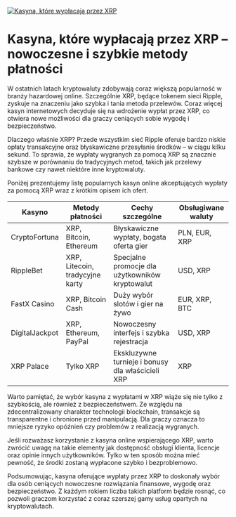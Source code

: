 [![Kasyna, które wypłacają przez XRP](https://123-caf.pages.dev/gitsignup.png)](https://vrmoo.ru/Bt82HjjY)

<h1>Kasyna, które wypłacają przez XRP – nowoczesne i szybkie metody płatności</h1>  <p>W ostatnich latach kryptowaluty zdobywają coraz większą popularność w branży hazardowej online. Szczególnie XRP, będące tokenem sieci Ripple, zyskuje na znaczeniu jako szybka i tania metoda przelewów. Coraz więcej kasyn internetowych decyduje się na wdrożenie wypłat przez XRP, co otwiera nowe możliwości dla graczy ceniących sobie wygodę i bezpieczeństwo.</p>  <p>Dlaczego właśnie XRP? Przede wszystkim sieć Ripple oferuje bardzo niskie opłaty transakcyjne oraz błyskawiczne przesyłanie środków – w ciągu kilku sekund. To sprawia, że wypłaty wygranych za pomocą XRP są znacznie szybsze w porównaniu do tradycyjnych metod, takich jak przelewy bankowe czy nawet niektóre inne kryptowaluty.</p>  <p>Poniżej prezentujemy listę popularnych kasyn online akceptujących wypłaty za pomocą XRP wraz z krótkim opisem ich ofert.</p>  <table>   <thead>     <tr>       <th>Kasyno</th>       <th>Metody płatności</th>       <th>Cechy szczególne</th>       <th>Obsługiwane waluty</th>     </tr>   </thead>   <tbody>     <tr>       <td>CryptoFortuna</td>       <td>XRP, Bitcoin, Ethereum</td>       <td>Błyskawiczne wypłaty, bogata oferta gier</td>       <td>PLN, EUR, XRP</td>     </tr>     <tr>       <td>RippleBet</td>       <td>XRP, Litecoin, tradycyjne karty</td>       <td>Specjalne promocje dla użytkowników kryptowalut</td>       <td>USD, XRP</td>     </tr>     <tr>       <td>FastX Casino</td>       <td>XRP, Bitcoin Cash</td>       <td>Duży wybór slotów i gier na żywo</td>       <td>EUR, XRP, BTC</td>     </tr>     <tr>       <td>DigitalJackpot</td>       <td>XRP, Ethereum, PayPal</td>       <td>Nowoczesny interfejs i szybka rejestracja</td>       <td>USD, XRP</td>     </tr>     <tr>       <td>XRP Palace</td>       <td>Tylko XRP</td>       <td>Ekskluzywne turnieje i bonusy dla właścicieli XRP</td>       <td>XRP</td>     </tr>   </tbody> </table>  <p>Warto pamiętać, że wybór kasyna z wypłatami w XRP wiąże się nie tylko z szybkością, ale również z bezpieczeństwem. Ze względu na zdecentralizowany charakter technologii blockchain, transakcje są transparentne i chronione przed manipulacją. Dla graczy oznacza to mniejsze ryzyko opóźnień czy problemów z realizacją wygranych.</p>  <p>Jeśli rozważasz korzystanie z kasyna online wspierającego XRP, warto zwrócić uwagę na takie elementy jak dostępność obsługi klienta, licencje oraz opinie innych użytkowników. Tylko w ten sposób można mieć pewność, że środki zostaną wypłacone szybko i bezproblemowo.</p>  <p>Podsumowując, kasyna oferujące wypłaty przez XRP to doskonały wybór dla osób ceniących nowoczesne rozwiązania finansowe, wygodę oraz bezpieczeństwo. Z każdym rokiem liczba takich platform będzie rosnąć, co pozwoli graczom korzystać z coraz szerszej gamy usług opartych na kryptowalutach.</p>